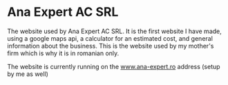 # Ana Expert AC SRL
The website used by Ana Expert AC SRL.
It is the first website I have made, using a google maps api, a calculator for an estimated cost, and general information about the business.
This is the website used by my mother's firm which is why it is in romanian only. 

The website is currently running on the www.ana-expert.ro address (setup by me as well)

